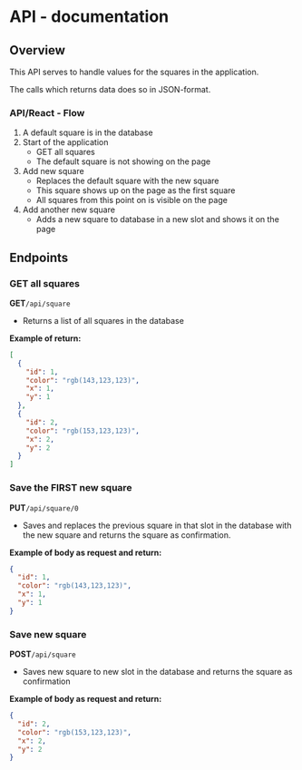 # API - documentation

## Overview

This API serves to handle values for the squares in the application.

The calls which returns data does so in JSON-format.

### API/React - Flow

1. A default square is in the database
2. Start of the application
   - GET all squares
   - The default square is not showing on the page
3. Add new square
   - Replaces the default square with the new square
   - This square shows up on the page as the first square
   - All squares from this point on is visible on the page
4. Add another new square
   - Adds a new square to database in a new slot and shows it on the page

## Endpoints

### GET all squares

**GET**`/api/square`

- Returns a list of all squares in the database

**Example of return:**

```json
[
  {
    "id": 1,
    "color": "rgb(143,123,123)",
    "x": 1,
    "y": 1
  },
  {
    "id": 2,
    "color": "rgb(153,123,123)",
    "x": 2,
    "y": 2
  }
]
```

### Save the FIRST new square

**PUT**`/api/square/0`

- Saves and replaces the previous square in that slot in the database with the new square and returns the square as confirmation.

**Example of body as request and return:**

```json
{
  "id": 1,
  "color": "rgb(143,123,123)",
  "x": 1,
  "y": 1
}
```

### Save new square

**POST**`/api/square`

- Saves new square to new slot in the database and returns the square as confirmation

**Example of body as request and return:**

```json
{
  "id": 2,
  "color": "rgb(153,123,123)",
  "x": 2,
  "y": 2
}
```
